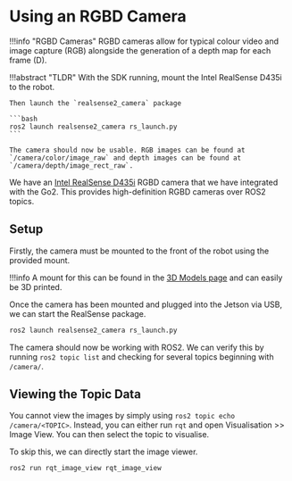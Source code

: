# Using an RGBD Camera

!!!info "RGBD Cameras"
    RGBD cameras allow for typical colour video and image capture (RGB) alongside the generation of a depth map for each frame (D).

!!!abstract "TLDR"
    With the SDK running, mount the Intel RealSense D435i to the robot.

    Then launch the `realsense2_camera` package

    ```bash
    ros2 launch realsense2_camera rs_launch.py
    ```

    The camera should now be usable. RGB images can be found at `/camera/color/image_raw` and depth images can be found at `/camera/depth/image_rect_raw`.

We have an [Intel RealSense D435i](https://www.intelrealsense.com/depth-camera-d435i/) RGBD camera that we have integrated with the Go2. This provides high-definition RGBD cameras over ROS2 topics.

## Setup

Firstly, the camera must be mounted to the front of the robot using the provided mount.

!!!info
    A mount for this can be found in the [3D Models page](3d_models.md) and can easily be 3D printed.

Once the camera has been mounted and plugged into the Jetson via USB, we can start the RealSense package.

```bash
ros2 launch realsense2_camera rs_launch.py
```

The camera should now be working with ROS2. We can verify this by running `ros2 topic list` and checking for several topics beginning with `/camera/`.

## Viewing the Topic Data

You cannot view the images by simply using `ros2 topic echo /camera/<TOPIC>`. Instead, you can either run `rqt` and open Visualisation >> Image View. You can then select the topic to visualise.

To skip this, we can directly start the image viewer.

```bash
ros2 run rqt_image_view rqt_image_view
```
